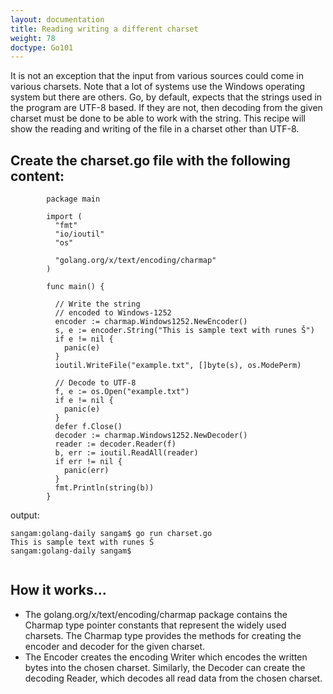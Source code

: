 ```yaml
---
layout: documentation
title: Reading writing a different charset
weight: 78
doctype: Go101
---
```





It is not an exception that the input from various sources could come in various charsets.
Note that a lot of systems use the Windows operating system but there are others. 
Go, by default, expects that the strings used in the program are UTF-8 based. If they are not, 
then decoding from the given charset must be done to be able to work with the string. 
This recipe will show the reading and writing of the file in a charset other than UTF-8.

## Create the charset.go file with the following content:
```
        package main

        import (
          "fmt"
          "io/ioutil"
          "os"

          "golang.org/x/text/encoding/charmap"
        )

        func main() {

          // Write the string
          // encoded to Windows-1252
          encoder := charmap.Windows1252.NewEncoder()
          s, e := encoder.String("This is sample text with runes Š")
          if e != nil {
            panic(e)
          }
          ioutil.WriteFile("example.txt", []byte(s), os.ModePerm)

          // Decode to UTF-8
          f, e := os.Open("example.txt")
          if e != nil {
            panic(e)
          }
          defer f.Close()
          decoder := charmap.Windows1252.NewDecoder()
          reader := decoder.Reader(f)
          b, err := ioutil.ReadAll(reader)
          if err != nil {
            panic(err)
          }
          fmt.Println(string(b))
        }

```
output:

```
sangam:golang-daily sangam$ go run charset.go
This is sample text with runes Š
sangam:golang-daily sangam$ 


```

## How it works...

- The golang.org/x/text/encoding/charmap package contains the Charmap type pointer constants that 
represent the widely used charsets. The Charmap type provides the methods for creating
the encoder and decoder for the given charset. 
- The Encoder creates the encoding Writer which encodes the written bytes into the chosen charset.
Similarly, the Decoder can create the decoding Reader, which decodes all read data from the chosen charset.
